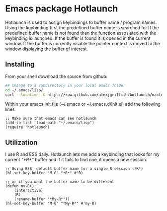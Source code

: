 # Emacs package Hotlaunch
Hotlaunch is used to assign keybindings to buffer name / program names.  Using the keybinding first the predefined buffer name is searched for If the predefined buffer name is not found than the function assosiated with the keybinding is launched. If the buffer is found it is opened in the current window. If the buffer is currently visable the pointer context is moved to the window displaying the buffer of interest.

## Installing
From your shell download the source from github:

```bash
## Change to a subdirectory in your local emacs folder
cd ~/.emacs/lisp/
curl --location -O https://raw.github.com/alexjgriffith/hotlaunch/master/hotlaunch.el
```

Within your emacs init file (~/.emacs or ~/.emacs.d/init.el) add the following lines

```elisp
;; Make sure that emacs can see hotlaunch
(add-to-list `load-path "~/.emacs/lisp")
(require 'hotlaunch)
```

## Utilization
I use R and ESS daily. Hotlaunch lets me add a keybinding that looks for my current *"\*R\*"* buffer and if it fails to find one, it opens a new session.

```elisp
;; Using ESS' default buffer name for a single R session (*R*)
(hl-set-key-buffer "M-0" "*R*" #'R)

;; or if you want the buffer name to be different
(defun my-R()
	(interactive)
	(R)
	(rename-buffer "*My-R*"))
(hl-set-key-buffer "M-0" "*My-R*" #'my-R)
```

